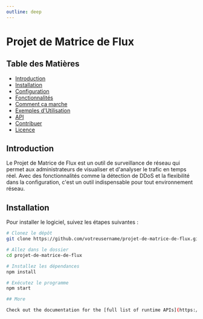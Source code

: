 ```yaml
---
outline: deep
---
```


# Projet de Matrice de Flux

## Table des Matières

- [Introduction](#introduction)
- [Installation](#installation)
- [Configuration](#configuration)
- [Fonctionnalités](#fonctionnalités)
- [Comment ça marche](#comment-ça-marche)
- [Exemples d'Utilisation](#exemples-dutilisation)
- [API](#api)
- [Contribuer](#contribuer)
- [Licence](#licence)

## Introduction

Le Projet de Matrice de Flux est un outil de surveillance de réseau qui permet aux administrateurs de visualiser et d'analyser le trafic en temps réel. Avec des fonctionnalités comme la détection de DDoS et la flexibilité dans la configuration, c'est un outil indispensable pour tout environnement réseau.

## Installation

Pour installer le logiciel, suivez les étapes suivantes :

```bash
# Clonez le dépôt
git clone https://github.com/votreusername/projet-de-matrice-de-flux.git

# Allez dans le dossier
cd projet-de-matrice-de-flux

# Installez les dépendances
npm install

# Exécutez le programme
npm start

## More

Check out the documentation for the [full list of runtime APIs](https://vitepress.dev/reference/runtime-api#usedata).

